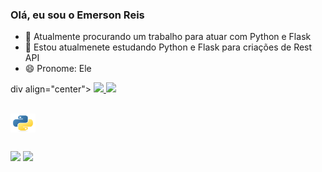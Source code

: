 ### Olá, eu sou o Emerson Reis

- 🔭 Atualmente procurando um trabalho para atuar com Python e Flask
- 🌱 Estou atualmenete estudando Python e Flask para criações de Rest API
- 😄 Pronome: Ele

div align="center">
  <a href="https://github.com/emersonreis1999">
  <img height="180em" src="https://github-readme-stats.vercel.app/api?username=emersonreis1999&show_icons=true&theme=dark&include_all_commits=true&count_private=true"/>
  <img height="180em" src="https://github-readme-stats.vercel.app/api/top-langs/?username=emersonreis1999&layout=compact&langs_count=7&theme=dark"/>
</div>
<div style="display: inline_block"><br>
  <img align="center" alt="Emer-Python" height="30" width="40" src="https://raw.githubusercontent.com/devicons/devicon/master/icons/python/python-original.svg">
</div>

##

<div>
  <a href = "mailto:emersonteixeira1969@gmail.com"><img src="https://img.shields.io/badge/-Gmail-%23333?style=for-the-badge&logo=gmail&logoColor=white" target="_blank"></a>
  <a href="https://www.linkedin.com/in/emerson-reis-59890916b/" target="_blank"><img src="https://img.shields.io/badge/-LinkedIn-%230077B5?style=for-the-badge&logo=linkedin&logoColor=white" target="_blank"></a>  
</div>

